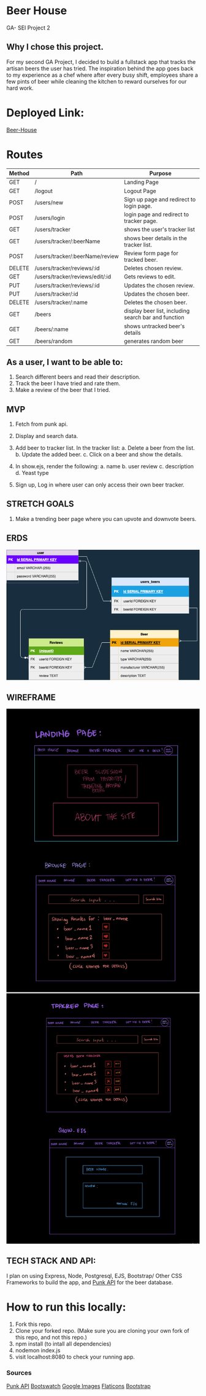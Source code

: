 # Beer House
GA- SEI Project 2
## Why I chose this project.
For my second GA Project, I decided to build a fullstack app that tracks the artisan beers the user has tried. The inspiration behind the app goes back to my experience as a chef where after every busy shift, employees share a few pints of beer while cleaning the kitchen to reward ourselves for our hard work. 

# Deployed Link: 
[Beer-House](https://beer-house.herokuapp.com/)

# Routes
| Method | Path | Purpose |
| ------ | -------------- | -------------------------------- |
| GET | / | Landing Page | Shows a carousel of beer photos.
| GET | /logout | Logout Page | Logs user out.
| POST | /users/new | Sign up page and redirect to login page. |
| POST | /users/login | login page and redirect to tracker page. |
| GET | /users/tracker | shows the user's tracker list |
| GET | /users/tracker/:beerName | shows beer details in the tracker list. |
| POST |/users/tracker/:beerName/review | Review form page for tracked beer. |
| DELETE |/users/tracker/reviews/:id | Deletes chosen review. |
| GET |/users/tracker/reviews/edit/:id | Gets reviews to edit. |
| PUT | /users/tracker/reviews/:id | Updates the chosen review. |ß
| PUT | /users/tracker/:id | Updates the chosen beer. |
| DELETE | /users/tracker/:name | Deletes the chosen beer. |
| GET | /beers | display beer list, including search bar and function |
| GET | /beers/:name | shows untracked beer's details |
| GET | /beers/random| generates random beer |


## As a user, I want to be able to:
1. Search different beers and read their description.
2. Track the beer I have tried and rate them.
3. Make a review of the beer that I tried.

## MVP 
1. Fetch from punk api.
2. Display and search data.
3. Add beer to tracker list.
    In the tracker list:
        a. Delete a beer from the list.
        b. Update the added beer.
        c. Click on a beer and show the details.
4. In show.ejs, render the following:
        a. name
        b. user review
        c. description
        d. Yeast type

5. Sign up, Log in where user can only access their own beer tracker.

## STRETCH GOALS
1. Make a trending beer page where you can upvote and downvote beers.



## ERDS

![An ERD of my project](./ERD.drawio.png)

## WIREFRAME 
![Landing Page](./wireframes/landing.jpeg)
![Other Pages Wireframe](./wireframes/wf2.jpeg)

## TECH STACK AND API:
I plan on using Express, Node, Postgresql, EJS, Bootstrap/ Other CSS Frameworks to build the app, and [Punk API](https://punkapi.com) for the beer database.

# How to run this locally:
1. Fork this repo.
2. Clone your forked repo. (Make sure you are cloning your own fork of this repo, and not this repo.)
3. npm install (to intall all dependencies)
4. nodemon index.js
5. visit localhost:8080 to check your running app.


### Sources

[Punk API](https://punkapi.com)
[Bootswatch](https://bootswatch.com)
[Google Images](https://google.com)
[Flaticons](https://www.flaticon.com/)
[Bootstrap](https://www.getbootstrap.com/)


